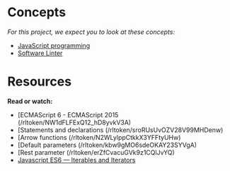 # Concepts

*For this project, we expect you to look at these concepts:*

- [JavaScript programming]()
- [Software Linter]()

# Resources

**Read or watch:**
- [ECMAScript 6 - ECMAScript 2015 (/rltoken/NW1dFLFExQ12_hD8yvkV3A)
- [Statements and declarations (/rltoken/sroRUsUvOZV28V99MHDenw)
- [Arrow functions (/rltoken/N2WLylppCtkkX3YFFtyUHw)
- [Default parameters (/rltoken/kbw9gMO6sdeOKAY23SYVgA)
- [Rest parameter (/rltoken/erZfCvacuGVk9z1CQlJvYQ)
- [Javascript ES6 — Iterables and Iterators]()
